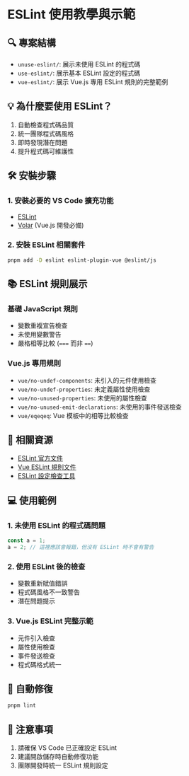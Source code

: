 # ESLint 使用教學與示範

## 🔍 專案結構
- `unuse-eslint/`: 展示未使用 ESLint 的程式碼
- `use-eslint/`: 展示基本 ESLint 設定的程式碼
- `vue-eslint/`: 展示 Vue.js 專用 ESLint 規則的完整範例

## 💡 為什麼要使用 ESLint？
1. 自動檢查程式碼品質
2. 統一團隊程式碼風格
3. 即時發現潛在問題
4. 提升程式碼可維護性

## 🛠️ 安裝步驟

### 1. 安裝必要的 VS Code 擴充功能
- [ESLint](https://marketplace.visualstudio.com/items?itemName=dbaeumer.vscode-eslint)
- [Volar](https://marketplace.visualstudio.com/items?itemName=Vue.volar) (Vue.js 開發必備)

### 2. 安裝 ESLint 相關套件
```bash
pnpm add -D eslint eslint-plugin-vue @eslint/js
```

## 📚 ESLint 規則展示

### 基礎 JavaScript 規則
- 變數重複宣告檢查
- 未使用變數警告
- 嚴格相等比較 (`===` 而非 `==`)

### Vue.js 專用規則
- `vue/no-undef-components`: 未引入的元件使用檢查
- `vue/no-undef-properties`: 未定義屬性使用檢查
- `vue/no-unused-properties`: 未使用的屬性檢查
- `vue/no-unused-emit-declarations`: 未使用的事件發送檢查
- `vue/eqeqeq`: Vue 模板中的相等比較檢查

## 📖 相關資源
- [ESLint 官方文件](https://eslint.org/)
- [Vue ESLint 規則文件](https://eslint.vuejs.org/user-guide/)
- [ESLint 設定檢查工具](https://www.npmjs.com/package/@eslint/config-inspector)

## 💻 使用範例

### 1. 未使用 ESLint 的程式碼問題
```javascript
const a = 1;
a = 2; // 這裡應該會報錯，但沒有 ESLint 時不會有警告
```

### 2. 使用 ESLint 後的檢查
- 變數重新賦值錯誤
- 程式碼風格不一致警告
- 潛在問題提示

### 3. Vue.js ESLint 完整示範
- 元件引入檢查
- 屬性使用檢查
- 事件發送檢查
- 程式碼格式統一

## 🔧 自動修復
```bash
pnpm lint
```

## 📝 注意事項
1. 請確保 VS Code 已正確設定 ESLint
2. 建議開啟儲存時自動修復功能
3. 團隊開發時統一 ESLint 規則設定
